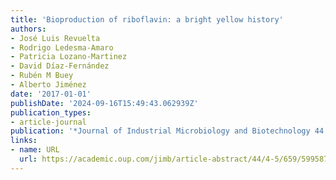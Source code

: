 ```yaml
---
title: 'Bioproduction of riboflavin: a bright yellow history'
authors:
- José Luis Revuelta
- Rodrigo Ledesma-Amaro
- Patricia Lozano-Martinez
- David Díaz-Fernández
- Rubén M Buey
- Alberto Jiménez
date: '2017-01-01'
publishDate: '2024-09-16T15:49:43.062939Z'
publication_types:
- article-journal
publication: '*Journal of Industrial Microbiology and Biotechnology 44 (4-5)*'
links:
- name: URL
  url: https://academic.oup.com/jimb/article-abstract/44/4-5/659/5995879
---
```

